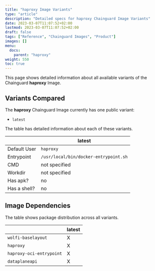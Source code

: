 ```yaml
---
title: "haproxy Image Variants"
type: "article"
description: "Detailed specs for haproxy Chainguard Image Variants"
date: 2023-03-07T11:07:52+02:00
lastmod: 2023-03-07T11:07:52+02:00
draft: false
tags: ["Reference", "Chainguard Images", "Product"]
images: []
menu:
  docs:
    parent: "haproxy"
weight: 550
toc: true
---
```


This page shows detailed information about all available variants of the Chainguard **haproxy** Image.

## Variants Compared
The **haproxy** Chainguard Image currently has one public variant: 

- `latest`

The table has detailed information about each of these variants.

|              | latest                                |
|--------------|---------------------------------------|
| Default User | `haproxy`                             |
| Entrypoint   | `/usr/local/bin/docker-entrypoint.sh` |
| CMD          | not specified                         |
| Workdir      | not specified                         |
| Has apk?     | no                                    |
| Has a shell? | no                                    |

## Image Dependencies
The table shows package distribution across all variants.

|                          | latest |
|--------------------------|--------|
| `wolfi-baselayout`       | X      |
| `haproxy`                | X      |
| `haproxy-oci-entrypoint` | X      |
| `dataplaneapi`           | X      |
